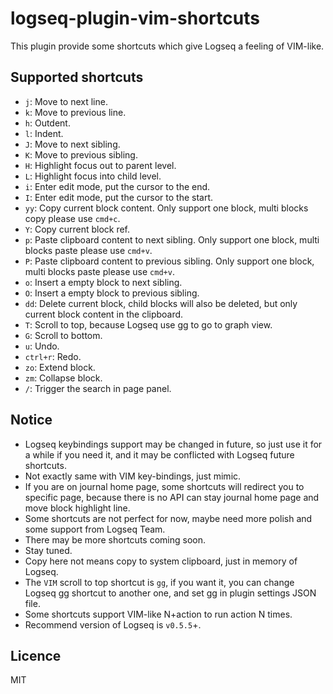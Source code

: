 # logseq-plugin-vim-shortcuts

This plugin provide some shortcuts which give Logseq a feeling of VIM-like.

## Supported shortcuts

- `j`: Move to next line.
- `k`: Move to previous line.
- `h`: Outdent.
- `l`: Indent.
- `J`: Move to next sibling.
- `K`: Move to previous sibling.
- `H`: Highlight focus out to parent level.
- `L`: Highlight focus into child level.
- `i`: Enter edit mode, put the cursor to the end.
- `I`: Enter edit mode, put the cursor to the start.
- `yy`: Copy current block content. Only support one block, multi blocks copy please use `cmd+c`.
- `Y`: Copy current block ref.
- `p`: Paste clipboard content to next sibling. Only support one block, multi blocks paste please use `cmd+v`.
- `P`: Paste clipboard content to previous sibling. Only support one block, multi blocks paste please use `cmd+v`.
- `o`: Insert a empty block to next sibling.
- `O`: Insert a empty block to previous sibling.
- `dd`: Delete current block, child blocks will also be deleted, but only current block content in the clipboard.
- `T`: Scroll to top, because Logseq use gg to go to graph view.
- `G`: Scroll to bottom.
- `u`: Undo.
- `ctrl+r`: Redo.
- `zo`: Extend block.
- `zm`: Collapse block.
- `/`: Trigger the search in page panel.

## Notice

* Logseq keybindings support may be changed in future, so just use it for a while if you need it, and it may be conflicted with Logseq future shortcuts.
* Not exactly same with VIM key-bindings, just mimic.
* If you are on journal home page, some shortcuts will redirect you to specific page, because there is no API can stay journal home page and move block highlight line.
* Some shortcuts are not perfect for now, maybe need more polish and some support from Logseq Team.
* There may be more shortcuts coming soon.
* Stay tuned.
* Copy here not means copy to system clipboard, just in memory of Logseq.
* The `VIM` scroll to top shortcut is `gg`, if you want it, you can change Logseq gg shortcut to another one, and set gg in plugin settings JSON file.
* Some shortcuts support VIM-like N+action to run action N times.
* Recommend version of Logseq is `v0.5.5`+.

## Licence

MIT
